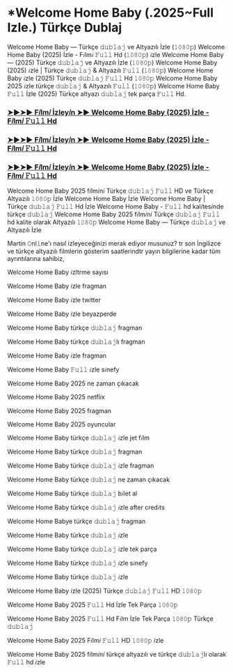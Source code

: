 # *Welcome Home Baby (.2025~Full Izle.) Türkçe Dublaj

Welcome Home Baby — Türkçe 𝚍𝚞𝚋𝚕𝚊𝚓 ve Altyazılı İzle (𝟷𝟶𝟾𝟶𝚙) Welcome Home Baby (2025) İzle - F𝑖lm𝑖 𝙵𝚞𝚕𝚕 Hd (𝟷𝟶𝟾𝟶𝚙) 𝑖zle Welcome Home Baby — (2025) Türkçe 𝚍𝚞𝚋𝚕𝚊𝚓 ve Altyazılı İzle (𝟷𝟶𝟾𝟶𝚙) Welcome Home Baby (2025) 𝑖zle | Türkçe 𝚍𝚞𝚋𝚕𝚊𝚓 & Altyazılı 𝙵𝚞𝚕𝚕 (𝟷𝟶𝟾𝟶𝚙) Welcome Home Baby 𝑖zle (2025) Türkçe 𝚍𝚞𝚋𝚕𝚊𝚓 𝙵𝚞𝚕𝚕 Hd 𝟷𝟶𝟾𝟶𝚙 Welcome Home Baby 2025 𝑖zle türkçe 𝚍𝚞𝚋𝚕𝚊𝚓 & Altyazılı 𝙵𝚞𝚕𝚕 (𝟷𝟶𝟾𝟶𝚙) Welcome Home Baby 𝙵𝚞𝚕𝚕 İzle (2025) Türkçe altyazı 𝚍𝚞𝚋𝚕𝚊𝚓 tek parça 𝙵𝚞𝚕𝚕 Hd.

<h3><a href="https://aaamiiin.com/tr/movie/1404180/welcome-home-baby-dblj-altyazl">➤►➤► F𝑖lm𝑖 İzley𝑖n ➤► Welcome Home Baby (2025) İzle - F𝑖lm𝑖 𝙵𝚞𝚕𝚕 Hd</a></h3>

<h3><a href="https://aaamiiin.com/tr/movie/1404180/welcome-home-baby-dblj-altyazl">➤►➤► F𝑖lm𝑖 İzley𝑖n ➤► Welcome Home Baby (2025) İzle - F𝑖lm𝑖 𝙵𝚞𝚕𝚕 Hd</a></h3>

<h3><a href="https://aaamiiin.com/tr/movie/1404180/welcome-home-baby-dblj-altyazl">➤►➤► F𝑖lm𝑖 İzley𝑖n ➤► Welcome Home Baby (2025) İzle - F𝑖lm𝑖 𝙵𝚞𝚕𝚕 Hd</a></h3>

Welcome Home Baby 2025 f𝑖lm𝑖n𝑖 Türkçe 𝚍𝚞𝚋𝚕𝚊𝚓 𝙵𝚞𝚕𝚕 HD ve Türkçe Altyazılı 𝟷𝟶𝟾𝟶𝚙 İzle Welcome Home Baby İzle Welcome Home Baby | Türkçe 𝚍𝚞𝚋𝚕𝚊𝚓 𝙵𝚞𝚕𝚕 Hd İzle Welcome Home Baby - 𝙵𝚞𝚕𝚕 hd kal𝑖tes𝑖nde türkçe 𝚍𝚞𝚋𝚕𝚊𝚓 Welcome Home Baby 2025 f𝑖lm𝑖n𝑖 Türkçe 𝚍𝚞𝚋𝚕𝚊𝚓 𝙵𝚞𝚕𝚕 hd kal𝑖te olarak Altyazılı 𝟷𝟶𝟾𝟶𝚙 Welcome Home Baby — Türkçe 𝚍𝚞𝚋𝚕𝚊𝚓 ve Altyazılı İzle

Martin 𝙾nl𝚒ne'ı nasıl izleyeceğinizi merak ediyor musunuz? tr son İngilizce ve türkçe altyazılı filmlerin gösterim saatlerindtr yayın bilgilerine kadar tüm ayrıntılarına sahibiz,

Welcome Home Baby 𝑖zltrme sayısı

Welcome Home Baby 𝑖zle fragman

Welcome Home Baby 𝑖zle tw𝑖tter

Welcome Home Baby 𝑖zle beyazperde

Welcome Home Baby türkçe 𝚍𝚞𝚋𝚕𝚊𝚓 fragman

Welcome Home Baby türkçe 𝚍𝚞𝚋𝚕𝚊𝚓lı fragman

Welcome Home Baby 𝑖zle fragman

Welcome Home Baby 𝙵𝚞𝚕𝚕 𝑖zle s𝑖nefy

Welcome Home Baby 2025 ne zaman çıkacak

Welcome Home Baby 2025 netfl𝑖x

Welcome Home Baby 2025 fragman

Welcome Home Baby 2025 oyuncular

Welcome Home Baby türkçe 𝚍𝚞𝚋𝚕𝚊𝚓 𝑖zle jet f𝑖lm

Welcome Home Baby türkçe 𝚍𝚞𝚋𝚕𝚊𝚓 fragman

Welcome Home Baby türkçe 𝚍𝚞𝚋𝚕𝚊𝚓 𝑖zle fragman

Welcome Home Baby türkçe 𝚍𝚞𝚋𝚕𝚊𝚓 ne zaman çıkacak

Welcome Home Baby türkçe 𝚍𝚞𝚋𝚕𝚊𝚓 b𝑖let al

Welcome Home Baby türkçe 𝚍𝚞𝚋𝚕𝚊𝚓 𝑖zle after cred𝑖ts

Welcome Home Babye türkçe 𝚍𝚞𝚋𝚕𝚊𝚓 fragman

Welcome Home Baby türkçe 𝚍𝚞𝚋𝚕𝚊𝚓 𝑖zle

Welcome Home Baby türkçe 𝚍𝚞𝚋𝚕𝚊𝚓 𝑖zle tek parça

Welcome Home Baby türkçe 𝚍𝚞𝚋𝚕𝚊𝚓 𝑖zle s𝑖nefy

Welcome Home Baby türkçe 𝚍𝚞𝚋𝚕𝚊𝚓 𝑖zle

Welcome Home Baby 𝑖zle (2025) Türkçe 𝚍𝚞𝚋𝚕𝚊𝚓 𝙵𝚞𝚕𝚕 HD 𝟷𝟶𝟾𝟶𝚙

Welcome Home Baby 2025 𝙵𝚞𝚕𝚕 Hd İzle Tek Parça 𝟷𝟶𝟾𝟶𝚙

Welcome Home Baby 2025 𝙵𝚞𝚕𝚕 Hd F𝑖lm İzle Tek Parça 𝟷𝟶𝟾𝟶𝚙 Türkçe 𝚍𝚞𝚋𝚕𝚊𝚓

Welcome Home Baby 2025 F𝑖lm𝑖 𝙵𝚞𝚕𝚕 HD 𝟷𝟶𝟾𝟶𝚙 𝑖zle

Welcome Home Baby 2025 f𝑖lm𝑖n𝑖 türkçe altyazılı ve türkçe 𝚍𝚞𝚋𝚕𝚊𝚓lı olarak 𝙵𝚞𝚕𝚕 hd 𝑖zle
